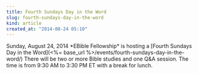 ```yaml
---
title: Fourth Sundays Day in the Word
slug: fourth-sundays-day-in-the-word
kind: article
created_at: "2014-08-24 05:10"
---
```

<div itemscope itemtype="http://schema.org/Event" markdown="1">
<meta itemprop="name" content="<%= h :title %>">

<span itemprop="description">
Sunday, August 24, 2014 *EBible Fellowship* is hosting a 
[Fourth Sundays Day in the Word](<%= base_url %>/events/fourth-sundays-day-in-the-word/)
There will be two or more Bible studies and one Q&A session.  
The time is from 9:30 AM to 3:30 PM ET with a break for lunch.
</span>

<meta itemprop="startDate" content="2014-08-24T09:30-0400">
<meta itemprop="endDate" content="2014-08-24T15:30-0400">

</div>

